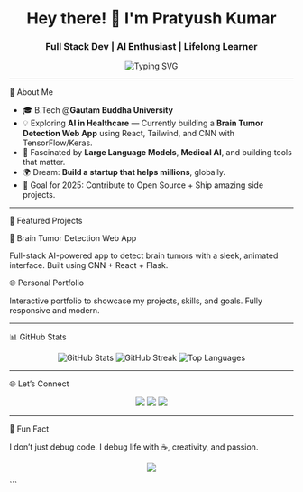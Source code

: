 <h1 align="center">Hey there! 👋 I'm Pratyush Kumar</h1>
<h3 align="center">Full Stack Dev | AI Enthusiast | Lifelong Learner</h3>

<p align="center">
  <img src="https://readme-typing-svg.herokuapp.com?font=Fira+Code&weight=600&pause=1000&center=true&vCenter=true&width=435&lines=Web+Developer+%F0%9F%92%BB;AI+%26+ML+Explorer+%F0%9F%94%8E;Tech+Content+Creator+%F0%9F%93%9A; Let's+Build+Something+Cool+Together+%F0%9F%92%BB" alt="Typing SVG" />
</p>

---

 🚀 About Me

- 🎓 B.Tech @**Gautam Buddha University**
- 💡 Exploring **AI in Healthcare** — Currently building a **Brain Tumor Detection Web App** using React, Tailwind, and CNN with TensorFlow/Keras.
- 🧠 Fascinated by **Large Language Models**, **Medical AI**, and building tools that matter.
- 🌍 Dream: **Build a startup that helps millions**, globally.
- 🎯 Goal for 2025: Contribute to Open Source + Ship amazing side projects.

---

📌 Featured Projects

🧠 Brain Tumor Detection Web App

Full-stack AI-powered app to detect brain tumors with a sleek, animated interface. Built using CNN + React + Flask.

🌐 Personal Portfolio

Interactive portfolio to showcase my projects, skills, and goals. Fully responsive and modern.

---

📊 GitHub Stats

<p align="center">
  <img src="https://github-readme-stats.vercel.app/api?username=btwitsPratyush&show_icons=true&theme=react" alt="GitHub Stats" />
  <img src="https://github-readme-streak-stats.herokuapp.com/?user=btwitsPratyush&theme=react" alt="GitHub Streak" />
  <img src="https://github-readme-stats.vercel.app/api/top-langs/?username=btwitsPratyush&layout=compact&theme=react" alt="Top Languages" />
</p>

--- 

🌐 Let’s Connect 

<p align="center">
  <a href="https://www.linkedin.com/in/pratyush-kumar1/"><img src="https://img.shields.io/badge/LinkedIn-Pratyush%20Kumar-blue?style=for-the-badge&logo=linkedin"></a>
  <a href="https://twitter.com/btwitsPratyush"><img src="https://img.shields.io/badge/X-btwitsPratyush-black?style=for-the-badge&logo=twitter"></a>
  <a href="mailto:pratyushdeveloper@gmail.com"><img src="https://img.shields.io/badge/Gmail-pratyushdeveloper@gmail.com-red?style=for-the-badge&logo=gmail"></a>
</p>

---

🧩 Fun Fact

I don’t just debug code. I debug life with ☕, creativity, and passion.

<p align="center">
  <img src="https://capsule-render.vercel.app/api?type=waving&color=gradient&height=100&section=footer"/>
</p>
```

